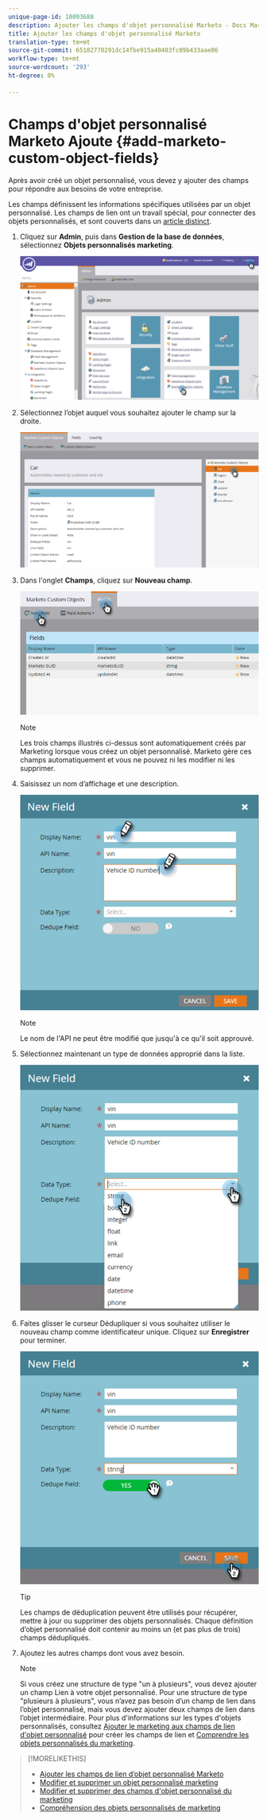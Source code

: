 ```yaml
---
unique-page-id: 10093688
description: Ajouter les champs d'objet personnalisé Marketo - Docs Marketo - Documentation du produit
title: Ajouter les champs d'objet personnalisé Marketo
translation-type: tm+mt
source-git-commit: 65182770291dc14fbe915a40403fc09b433aae86
workflow-type: tm+mt
source-wordcount: '293'
ht-degree: 0%

---
```



# Champs d&#39;objet personnalisé Marketo Ajoute {#add-marketo-custom-object-fields}

Après avoir créé un objet personnalisé, vous devez y ajouter des champs pour répondre aux besoins de votre entreprise.

Les champs définissent les informations spécifiques utilisées par un objet personnalisé. Les champs de lien ont un travail spécial, pour connecter des objets personnalisés, et sont couverts dans un [article distinct](/help/marketo/product-docs/administration/marketo-custom-objects/add-marketo-custom-object-link-fields.md).

1. Cliquez sur **Admin**, puis dans **Gestion de la base de données**, sélectionnez **Objets personnalisés marketing**.

   ![](assets/image2016-1-18-9-3a2-3a6.png)

1. Sélectionnez l’objet auquel vous souhaitez ajouter le champ sur la droite.

   ![](assets/image2016-1-18-9-3a5-3a3.png)

1. Dans l&#39;onglet **Champs**, cliquez sur **Nouveau champ**.

   ![](assets/image2015-9-15-16-3a53-3a40.png)

   >[!NOTE]
   >
   >Les trois champs illustrés ci-dessus sont automatiquement créés par Marketing lorsque vous créez un objet personnalisé. Marketo gère ces champs automatiquement et vous ne pouvez ni les modifier ni les supprimer.

1. Saisissez un nom d’affichage et une description.

   ![](assets/image2015-10-5-11-3a35-3a48.png)

   >[!NOTE]
   >
   >Le nom de l&#39;API ne peut être modifié que jusqu&#39;à ce qu&#39;il soit approuvé.

1. Sélectionnez maintenant un type de données approprié dans la liste.

   ![](assets/image2015-10-5-11-3a37-3a24.png)

1. Faites glisser le curseur Dédupliquer si vous souhaitez utiliser le nouveau champ comme identificateur unique. Cliquez sur **Enregistrer** pour terminer.

   ![](assets/image2015-10-5-11-3a40-3a12.png)

   >[!TIP]
   >
   >Les champs de déduplication peuvent être utilisés pour récupérer, mettre à jour ou supprimer des objets personnalisés. Chaque définition d’objet personnalisé doit contenir au moins un (et pas plus de trois) champs dédupliqués.

1. Ajoutez les autres champs dont vous avez besoin.

   >[!NOTE]
   >
   >Si vous créez une structure de type &quot;un à plusieurs&quot;, vous devez ajouter un champ Lien à votre objet personnalisé. Pour une structure de type &quot;plusieurs à plusieurs&quot;, vous n’avez pas besoin d’un champ de lien dans l’objet personnalisé, mais vous devez ajouter deux champs de lien dans l’objet intermédiaire. Pour plus d&#39;informations sur les types d&#39;objets personnalisés, consultez [Ajouter le marketing aux champs de lien d&#39;objet personnalisé](/help/marketo/product-docs/administration/marketo-custom-objects/add-marketo-custom-object-fields.md) pour créer les champs de lien et [Comprendre les objets personnalisés du marketing](/help/marketo/product-docs/administration/marketo-custom-objects/understanding-marketo-custom-objects.md).

>[!MORELIKETHIS]
>
>* [Ajouter les champs de lien d’objet personnalisé Marketo](/help/marketo/product-docs/administration/marketo-custom-objects/add-marketo-custom-object-link-fields.md)
>* [Modifier et supprimer un objet personnalisé marketing](/help/marketo/product-docs/administration/marketo-custom-objects/edit-and-delete-a-marketo-custom-object.md)
>* [Modifier et supprimer des champs d&#39;objet personnalisé du marketing](/help/marketo/product-docs/administration/marketo-custom-objects/edit-and-delete-marketo-custom-object-fields.md)
>* [Compréhension des objets personnalisés de marketing](/help/marketo/product-docs/administration/marketo-custom-objects/understanding-marketo-custom-objects.md)

